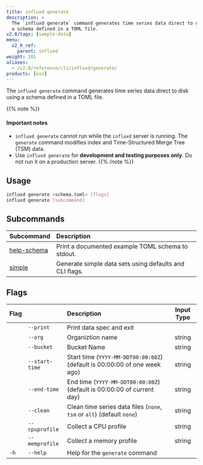 ```yaml
---
title: influxd generate
description: >
  The `influxd generate` command generates time series data direct to disk using
  a schema defined in a TOML file.
v2.0/tags: [sample-data]
menu:
  v2_0_ref:
    parent: influxd
weight: 201
aliases:
  - /v2.0/reference/cli/influxd/generate/
products: [oss]
---
```


The `influxd generate` command generates time series data direct to disk using a schema defined in a TOML file.

{{% note %}}
#### Important notes
- `influxd generate` cannot run while the `influxd` server is running.
  The `generate` command modifies index and Time-Structured Merge Tree (TSM) data.
- Use `influxd generate` for **development and testing purposes only**.
  Do not run it on a production server.
{{% /note %}}

## Usage
```sh
influxd generate <schema.toml> [flags]
influxd generate [subcommand]
```

## Subcommands
| Subcommand                                                      | Description                                             |
|:-------                                                         |:-----------                                             |
| [help-schema](/v2.0/reference/cli/influxd/generate/help-schema) | Print a documented example TOML schema to stdout.       |
| [simple](/v2.0/reference/cli/influxd/generate/simple)           | Generate simple data sets using defaults and CLI flags. |

## Flags
| Flag |                | Description                                                               | Input Type |
|:---- |:---            |:-----------                                                               |:----------:|
|      | `--print`      | Print data spec and exit                                                  |            |
|      | `--org`        | Organiztion name                                                          | string     |
|      | `--bucket`     | Bucket Name                                                               | string     |
|      | `--start-time` | Start time (`YYYY-MM-DDT00:00:00Z`) (default is 00:00:00 of one week ago) | string     |
|      | `--end-time`   | End time (`YYYY-MM-DDT00:00:00Z`) (default is 00:00:00 of current day)    | string     |
|      | `--clean`      | Clean time series data files (`none`, `tsm` or `all`) (default `none`)    | string     |
|      | `--cpuprofile` | Collect a CPU profile                                                     | string     |
|      | `--memprofile` | Collect a memory profile                                                  | string     |
| `-h` | `--help`       | Help for the `generate` command                                           |            |

